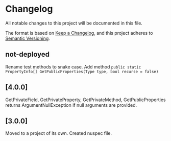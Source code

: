 ﻿# Changelog
All notable changes to this project will be documented in this file.

The format is based on [Keep a Changelog](https://keepachangelog.com/en/1.0.0/),
and this project adheres to [Semantic Versioning](https://semver.org/spec/v2.0.0.html).

## not-deployed
Rename test methods to snake case.
Add method `public static PropertyInfo[] GetPublicProperties(Type type, bool recurse = false)`

## [4.0.0]
GetPrivateField, GetPrivateProperty, GetPrivateMethod, GetPublicProperties returns ArgumentNullException if null arguments are provided.

## [3.0.0]
Moved to a project of its own.
Created nuspec file.
